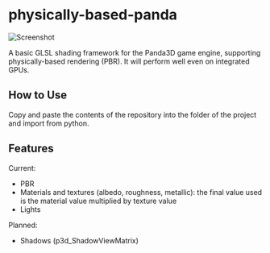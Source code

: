 # physically-based-panda
![Screenshot](https://raw.githubusercontent.com/typewriter1/physically-based-panda/master/car.jpg)

A basic GLSL shading framework for the Panda3D game engine, supporting physically-based rendering (PBR). It will perform well even on integrated GPUs.

## How to Use

Copy and paste the contents of the repository into the folder of the project and import from python.

## Features

Current:
- PBR
- Materials and textures (albedo, roughness, metallic): the final value used is the material value multiplied by texture value
- Lights

Planned:
- Shadows (p3d_ShadowViewMatrix)

